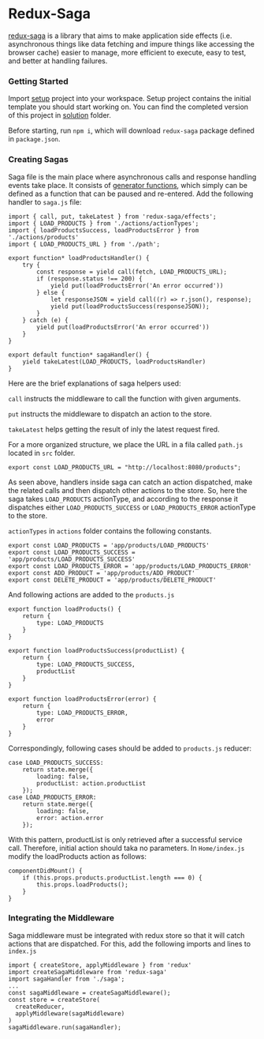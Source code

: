 # Redux-Saga

[redux-saga](https://github.com/redux-saga/redux-saga) is a library that aims to make application side effects (i.e. asynchronous things like data fetching and impure things like accessing the browser cache) easier to manage, more efficient to execute, easy to test, and better at handling failures.

### Getting Started

Import [setup](setup/) project into your workspace. Setup project contains the initial template you should start working on.
You can find the completed version of this project in [solution](solution/) folder.

Before starting, run `npm i`, which will download `redux-saga` package defined in `package.json`.

### Creating Sagas

Saga file is the main place where asynchronous calls and response handling events take place. It consists of [generator functions](https://developer.mozilla.org/en-US/docs/Web/JavaScript/Reference/Statements/function*), which simply can be defined as a function that can be paused and re-entered. Add the following handler to `saga.js` file:

```
import { call, put, takeLatest } from 'redux-saga/effects';
import { LOAD_PRODUCTS } from './actions/actionTypes';
import { loadProductsSuccess, loadProductsError } from './actions/products'
import { LOAD_PRODUCTS_URL } from './path';

export function* loadProductsHandler() {
    try {
        const response = yield call(fetch, LOAD_PRODUCTS_URL);
        if (response.status !== 200) {
            yield put(loadProductsError('An error occurred'))
        } else {
            let responseJSON = yield call((r) => r.json(), response);
            yield put(loadProductsSuccess(responseJSON));
        }
    } catch (e) {
        yield put(loadProductsError('An error occurred'))
    }
}

export default function* sagaHandler() {
    yield takeLatest(LOAD_PRODUCTS, loadProductsHandler)
}
```

Here are the brief explanations of saga helpers used:

`call` instructs the middleware to call the function with given arguments.

`put` instructs the middleware to dispatch an action to the store.

`takeLatest` helps getting the result of inly the latest request fired.

For a more organized structure, we place the URL in a fila called `path.js` located in `src` folder.

`export const LOAD_PRODUCTS_URL = "http://localhost:8080/products";`

As seen above, handlers inside saga can catch an action dispatched, make the related calls and then dispatch other actions to the store. So, here the saga takes `LOAD_PRODUCTS` actionType, and according to the response it dispatches either `LOAD_PRODUCTS_SUCCESS` or `LOAD_PRODUCTS_ERROR` actionType to the store.

`actionTypes` in `actions` folder contains the following constants.

```
export const LOAD_PRODUCTS = 'app/products/LOAD_PRODUCTS'
export const LOAD_PRODUCTS_SUCCESS = 'app/products/LOAD_PRODUCTS_SUCCESS'
export const LOAD_PRODUCTS_ERROR = 'app/products/LOAD_PRODUCTS_ERROR'
export const ADD_PRODUCT = 'app/products/ADD_PRODUCT'
export const DELETE_PRODUCT = 'app/products/DELETE_PRODUCT'
``` 

And following actions are added to the `products.js`

```
export function loadProducts() {
    return {
        type: LOAD_PRODUCTS
    }
}

export function loadProductsSuccess(productList) {
    return {
        type: LOAD_PRODUCTS_SUCCESS,
        productList
    }
}

export function loadProductsError(error) {
    return {
        type: LOAD_PRODUCTS_ERROR,
        error
    }
}
```

Correspondingly, following cases should be added to `products.js` reducer:

```
case LOAD_PRODUCTS_SUCCESS:
    return state.merge({
        loading: false,
        productList: action.productList
    });
case LOAD_PRODUCTS_ERROR:
    return state.merge({
        loading: false,
        error: action.error
    });
```

With this pattern, productList is only retrieved after a successful service call. Therefore, initial action should taka no parameters. In `Home/index.js` modify the loadProducts action as follows:

```
componentDidMount() {
    if (this.props.products.productList.length === 0) {
        this.props.loadProducts();
    }
}
```

### Integrating the Middleware

Saga middleware must be integrated with redux store so that it will catch actions that are dispatched. For this, add the following imports and lines to `index.js`

```
import { createStore, applyMiddleware } from 'redux'
import createSagaMiddleware from 'redux-saga'
import sagaHandler from './saga';
...
const sagaMiddleware = createSagaMiddleware();
const store = createStore(
  createReducer,
  applyMiddleware(sagaMiddleware)
)
sagaMiddleware.run(sagaHandler);
```

